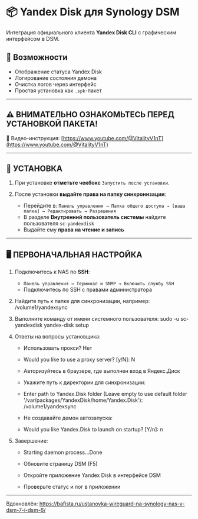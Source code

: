 # 📦 Yandex Disk для Synology DSM

Интеграция официального клиента **Yandex Disk CLI** с графическим интерфейсом в DSM.

## 🔧 Возможности

- Отображение статуса Yandex Disk
- Логирование состояния демона
- Очистка логов через интерфейс
- Простая установка как `.spk`-пакет

---

## ⚠️ ВНИМАТЕЛЬНО ОЗНАКОМЬТЕСЬ ПЕРЕД УСТАНОВКОЙ ПАКЕТА!

🎥 Видео-инструкция: [https://www.youtube.com/@VitalityV1nT](https://www.youtube.com/@VitalityV1nT)

---

## 🔧 УСТАНОВКА

1. При установке **отметьте чекбокс** `Запустить после установки`.

2. После установки **выдайте права на папку синхронизации**:
   - Перейдите в: `Панель управления → Папка общего доступа → [ваша папка] → Редактировать → Разрешения`
   - В разделе **Внутренний пользователь системы** найдите пользователя `sc-yandexdisk`
   - Выдайте ему **права на чтение и запись**

---

## 🖥 ПЕРВОНАЧАЛЬНАЯ НАСТРОЙКА

1. Подключитесь к NAS по **SSH**:
   - `Панель управления → Терминал и SNMP → Включить службу SSH`
   - Подключитесь по SSH с правами администратора

2. Найдите путь к папке для синхронизации, например:
   /volume1/yandexsync

3. Выполните команду от имени системного пользователя:
   sudo -u sc-yandexdisk yandex-disk setup

4. Ответы на вопросы установщика:
   - Использовать прокси? Нет
   - Would you like to use a proxy server? [y/N]: N

   - Авторизуйтесь в браузере, где выполнен вход в Яндекс.Диск 
   
   - Укажите путь к директории для синхронизации:
   - Enter path to Yandex.Disk folder (Leave empty to use default folder '/var/packages/YandexDisk/home/Yandex.Disk'): /volume1/yandexsync

   - Не создавайте демон автозапуска:
   - Would you like Yandex.Disk to launch on startup? [Y/n]: n

5. Завершение:
   - Starting daemon process...Done

   - Обновите страницу DSM (F5)
   - Откройте приложение Yandex Disk в интерфейсе DSM
   - Проверьте статус и лог в приложении

---

Вдохновлён: https://bafista.ru/ustanovka-wireguard-na-synology-nas-v-dsm-7-i-dsm-6/
